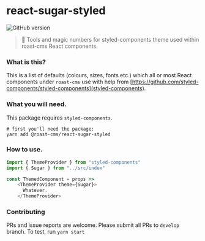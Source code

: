 # react-sugar-styled
![GitHub version](https://badge.fury.io/gh/roast-cms%2Freact-sugar-styled.svg)
> 🍬 Tools and magic numbers for styled-components theme used within roast-cms React components.

### What is this?

This is a list of defaults (colours, sizes, fonts etc.) which all or most React components under `roast-cms` use with help from [https://github.com/styled-components/styled-components](styled-components).

### What you will need.
This package requires `styled-components`.

```
# first you'll need the package:
yarn add @roast-cms/react-sugar-styled
```

### How to use.
```javascript
import { ThemeProvider } from "styled-components"
import { Sugar } from "../src/index"

const ThemedComponent = props =>
    <ThemeProvider theme={Sugar}>
      Whatever.
    </ThemeProvider>
```

### Contributing
PRs and issue reports are welcome. Please submit all PRs to `develop` branch. To test, run `yarn start`
